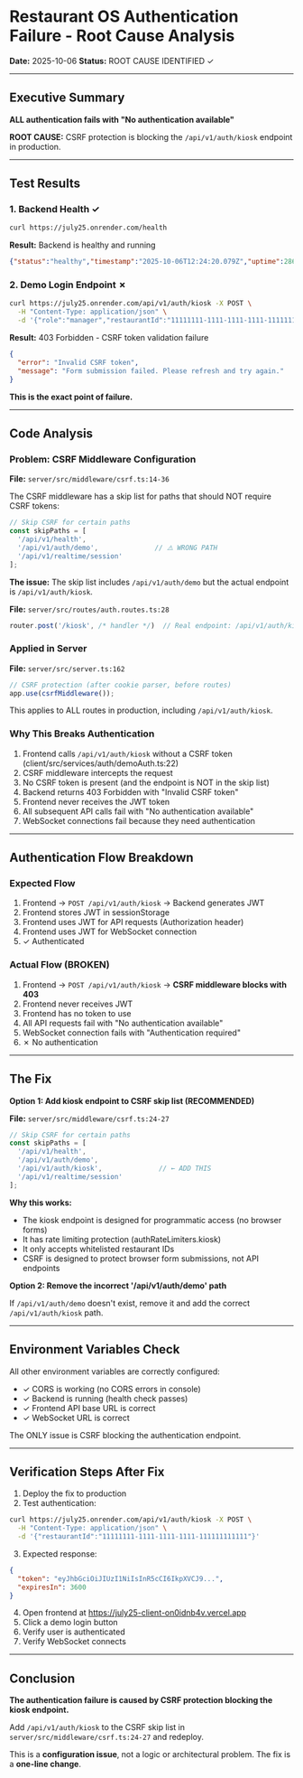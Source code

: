 # Restaurant OS Authentication Failure - Root Cause Analysis

**Date:** 2025-10-06
**Status:** ROOT CAUSE IDENTIFIED ✓

---

## Executive Summary

**ALL authentication fails with "No authentication available"**

**ROOT CAUSE:** CSRF protection is blocking the `/api/v1/auth/kiosk` endpoint in production.

---

## Test Results

### 1. Backend Health ✓
```bash
curl https://july25.onrender.com/health
```
**Result:** Backend is healthy and running
```json
{"status":"healthy","timestamp":"2025-10-06T12:24:20.079Z","uptime":286.485511092,"environment":"production"}
```

### 2. Demo Login Endpoint ✗
```bash
curl https://july25.onrender.com/api/v1/auth/kiosk -X POST \
  -H "Content-Type: application/json" \
  -d '{"role":"manager","restaurantId":"11111111-1111-1111-1111-111111111111"}'
```
**Result:** 403 Forbidden - CSRF token validation failure
```json
{
  "error": "Invalid CSRF token",
  "message": "Form submission failed. Please refresh and try again."
}
```

**This is the exact point of failure.**

---

## Code Analysis

### Problem: CSRF Middleware Configuration

**File:** `server/src/middleware/csrf.ts:14-36`

The CSRF middleware has a skip list for paths that should NOT require CSRF tokens:

```typescript
// Skip CSRF for certain paths
const skipPaths = [
  '/api/v1/health',
  '/api/v1/auth/demo',              // ⚠️ WRONG PATH
  '/api/v1/realtime/session'
];
```

**The issue:** The skip list includes `/api/v1/auth/demo` but the actual endpoint is `/api/v1/auth/kiosk`.

**File:** `server/src/routes/auth.routes.ts:28`
```typescript
router.post('/kiosk', /* handler */)  // Real endpoint: /api/v1/auth/kiosk
```

### Applied in Server

**File:** `server/src/server.ts:162`
```typescript
// CSRF protection (after cookie parser, before routes)
app.use(csrfMiddleware());
```

This applies to ALL routes in production, including `/api/v1/auth/kiosk`.

### Why This Breaks Authentication

1. Frontend calls `/api/v1/auth/kiosk` without a CSRF token (client/src/services/auth/demoAuth.ts:22)
2. CSRF middleware intercepts the request
3. No CSRF token is present (and the endpoint is NOT in the skip list)
4. Backend returns 403 Forbidden with "Invalid CSRF token"
5. Frontend never receives the JWT token
6. All subsequent API calls fail with "No authentication available"
7. WebSocket connections fail because they need authentication

---

## Authentication Flow Breakdown

### Expected Flow
1. Frontend → `POST /api/v1/auth/kiosk` → Backend generates JWT
2. Frontend stores JWT in sessionStorage
3. Frontend uses JWT for API requests (Authorization header)
4. Frontend uses JWT for WebSocket connection
5. ✓ Authenticated

### Actual Flow (BROKEN)
1. Frontend → `POST /api/v1/auth/kiosk` → **CSRF middleware blocks with 403**
2. Frontend never receives JWT
3. Frontend has no token to use
4. All API requests fail with "No authentication available"
5. WebSocket connection fails with "Authentication required"
6. ✗ No authentication

---

## The Fix

**Option 1: Add kiosk endpoint to CSRF skip list (RECOMMENDED)**

**File:** `server/src/middleware/csrf.ts:24-27`

```typescript
// Skip CSRF for certain paths
const skipPaths = [
  '/api/v1/health',
  '/api/v1/auth/demo',
  '/api/v1/auth/kiosk',              // ← ADD THIS
  '/api/v1/realtime/session'
];
```

**Why this works:**
- The kiosk endpoint is designed for programmatic access (no browser forms)
- It has rate limiting protection (authRateLimiters.kiosk)
- It only accepts whitelisted restaurant IDs
- CSRF is designed to protect browser form submissions, not API endpoints

**Option 2: Remove the incorrect '/api/v1/auth/demo' path**

If `/api/v1/auth/demo` doesn't exist, remove it and add the correct `/api/v1/auth/kiosk` path.

---

## Environment Variables Check

All other environment variables are correctly configured:
- ✓ CORS is working (no CORS errors in console)
- ✓ Backend is running (health check passes)
- ✓ Frontend API base URL is correct
- ✓ WebSocket URL is correct

The ONLY issue is CSRF blocking the authentication endpoint.

---

## Verification Steps After Fix

1. Deploy the fix to production
2. Test authentication:
```bash
curl https://july25.onrender.com/api/v1/auth/kiosk -X POST \
  -H "Content-Type: application/json" \
  -d '{"restaurantId":"11111111-1111-1111-1111-111111111111"}'
```
3. Expected response:
```json
{
  "token": "eyJhbGciOiJIUzI1NiIsInR5cCI6IkpXVCJ9...",
  "expiresIn": 3600
}
```
4. Open frontend at https://july25-client-on0idnb4v.vercel.app
5. Click a demo login button
6. Verify user is authenticated
7. Verify WebSocket connects

---

## Conclusion

**The authentication failure is caused by CSRF protection blocking the kiosk endpoint.**

Add `/api/v1/auth/kiosk` to the CSRF skip list in `server/src/middleware/csrf.ts:24-27` and redeploy.

This is a **configuration issue**, not a logic or architectural problem. The fix is a **one-line change**.

